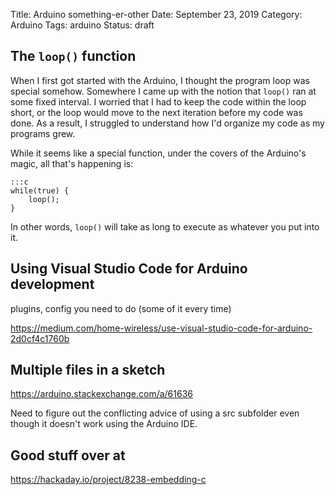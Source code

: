 Title: Arduino something-er-other
Date: September 23, 2019
Category: Arduino
Tags: arduino
Status: draft


## The `loop()` function

When I first got started with the Arduino, I thought the program loop was special somehow. Somewhere I came up with the notion that `loop()` ran at some fixed interval. I worried that I had to keep the code within the loop short, or the loop would move to the next iteration before my code was done. As a result, I struggled to understand how I'd organize my code as my programs grew.

While it seems like a special function, under the covers of the Arduino's magic, all that's happening is:

    :::c
    while(true) {
        loop();
    }

In other words, `loop()` will take as long to execute as whatever you put into it. 


## Using Visual Studio Code for Arduino development

plugins, config you need to do (some of it every time)

https://medium.com/home-wireless/use-visual-studio-code-for-arduino-2d0cf4c1760b

## Multiple files in a sketch

https://arduino.stackexchange.com/a/61636

Need to figure out the conflicting advice of using a src subfolder even though it doesn't work using the Arduino IDE.

## Good stuff over at

https://hackaday.io/project/8238-embedding-c